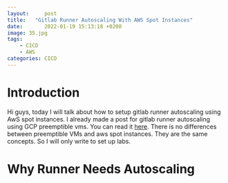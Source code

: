 ```yaml
---
layout:     post
title:   "Gitlab Runner Autoscaling With AWS Spot Instances"
date:       2022-01-19 15:13:18 +0200
image: 35.jpg
tags:
    - CICD
    - AWS
categories: CICD
---
```


<h1> Introduction </h1>

Hi guys, today I will talk about how to setup gitlab runner autoscaling using AwS spot instances. I already made a post for gitlab runner autoscaling using GCP preemptible vms. You can read it [here](https://blog.thaunghtikeoo.info/2021/07/14/gitlab-runner-gcp). There is no differences between preemptible VMs and aws spot instances. They are the same concepts. So I will only write to set up labs. 

<h1> Why Runner Needs Autoscaling <h1>
